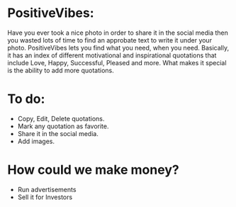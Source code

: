 # PositiveVibes: 
Have you ever took a nice photo in order to share it in the social media then you wasted lots of time to find an approbate text to write it under your photo.
PositiveVibes lets you find what you need, when you need. Basically, it has an index of different motivational and inspirational quotations that include Love, Happy, Successful, Pleased and more.
 What makes it special is the ability to add more quotations.
 
 
 
 # To do:
 - Copy, Edit, Delete quotations.
 - Mark any quotation as favorite.
 - Share it in the social media. 
 - Add images.
 
 
 
 # How could we make money?
 - Run advertisements
 - Sell it for Investors
 